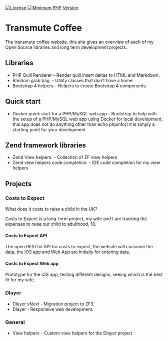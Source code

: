 [![License](https://img.shields.io/badge/license-MIT-blue.svg)](https://github.com/deanblackborough/transmute-coffee/blob/master/LICENSE)
[![Minimum PHP Version](https://img.shields.io/badge/php-%3E%3D%207.1-8892BF.svg)](https://php.net/)

# Transmute Coffee

The transmute coffee website, this site gives an overview of each of my Open Source libraries and long term development projects.

## Libraries

* PHP Quill Renderer - Render quill insert deltas to HTML and Markdown.
* Random grab bag. - Utility classes that don't have a home.
* Bootstrap 4 helpers - Helpers to create Bootstrap 4 components.

## Quick start

* Docker quick start for a PHP/MySQL web app - Bootstrap to help with the setup of a PHP/MySQL web app using Docker for local 
development, this app does not do anything other than echo phpinfo() it is simply a starting point for your development.

## Zend framework libraries

* Zend View helpers. - Collection of ZF view helpers
* Zend view helpers code completion. - IDE code completion for my view helpers

## Projects

### Costs to Expect

What does it costs to raise a child in the UK?

Costs to Expect is a long-term project, my wife and I are tracking the expenses to raise our child to 
adulthood, 18.

#### Costs to Expect API

The open RESTful API for costs to expect, the website will consume the data, the iOS app and Web App are initially for entering data.

#### Costs to Expect Web app

Prototype for the iOS app, testing different designs, seeing which is the best fit for my wife.

### Dlayer

* Dlayer vNext - Migration project to ZF3.
* Dlayer - Responsive web development.

### General

* View helpers - Custom view helpers for the Dlayer project
